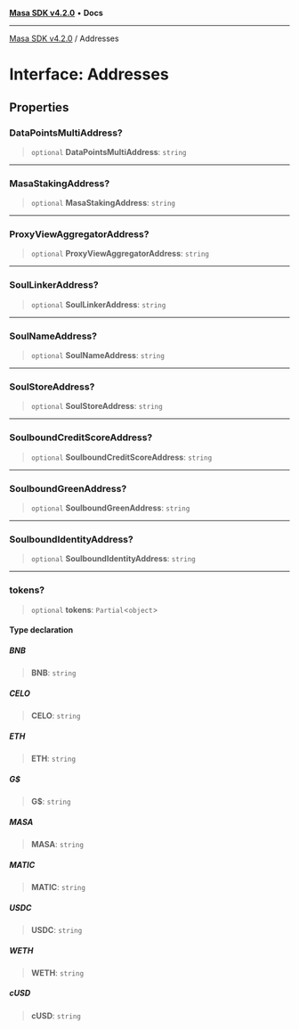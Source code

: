 [**Masa SDK v4.2.0**](../README.md) • **Docs**

***

[Masa SDK v4.2.0](../globals.md) / Addresses

# Interface: Addresses

## Properties

### DataPointsMultiAddress?

> `optional` **DataPointsMultiAddress**: `string`

***

### MasaStakingAddress?

> `optional` **MasaStakingAddress**: `string`

***

### ProxyViewAggregatorAddress?

> `optional` **ProxyViewAggregatorAddress**: `string`

***

### SoulLinkerAddress?

> `optional` **SoulLinkerAddress**: `string`

***

### SoulNameAddress?

> `optional` **SoulNameAddress**: `string`

***

### SoulStoreAddress?

> `optional` **SoulStoreAddress**: `string`

***

### SoulboundCreditScoreAddress?

> `optional` **SoulboundCreditScoreAddress**: `string`

***

### SoulboundGreenAddress?

> `optional` **SoulboundGreenAddress**: `string`

***

### SoulboundIdentityAddress?

> `optional` **SoulboundIdentityAddress**: `string`

***

### tokens?

> `optional` **tokens**: `Partial`\<`object`\>

#### Type declaration

##### BNB

> **BNB**: `string`

##### CELO

> **CELO**: `string`

##### ETH

> **ETH**: `string`

##### G$

> **G$**: `string`

##### MASA

> **MASA**: `string`

##### MATIC

> **MATIC**: `string`

##### USDC

> **USDC**: `string`

##### WETH

> **WETH**: `string`

##### cUSD

> **cUSD**: `string`
